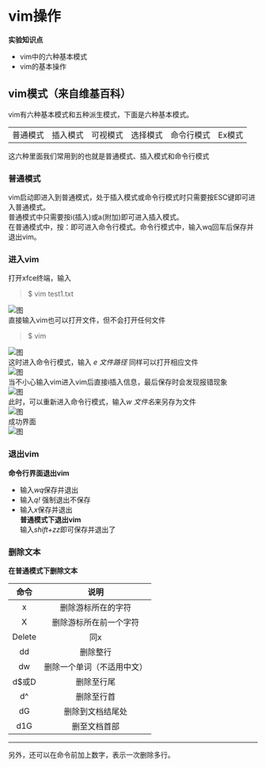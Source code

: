 # vim操作
**实验知识点**
- vim中的六种基本模式
- vim的基本操作  
## vim模式（来自维基百科）
vim有六种基本模式和五种派生模式，下面是六种基本模式。  
<html>
    <table style="margin-left: auto; margin-right: auto;">
        <tr>
            <td>
                <!--左侧内容-->
                普通模式 
            </td>
            <td>
                <!--右侧内容-->
                插入模式
            </td>  
            <td>
                <!--左侧内容-->
                可视模式 
            </td>
            <td>
                <!--右侧内容-->
                选择模式
            </td>  
             <td>
                <!--左侧内容-->
                命令行模式 
            </td>
            <td>
                <!--右侧内容-->
                Ex模式
            </td>
        </tr>
    </table>  
</html>
这六种里面我们常用到的也就是普通模式、插入模式和命令行模式  

### 普通模式
vim启动即进入到普通模式，处于插入模式或命令行模式时只需要按ESC键即可进入普通模式。  
普通模式中只需要按i(插入)或a(附加)即可进入插入模式。  
在普通模式中，按：即可进入命令行模式。命令行模式中，输入wq回车后保存并退出vim。
### 进入vim
打开xfce终端，输入   
> $ vim test1.txt

![图](https://github.com/liytgy/linux/blob/master/vim/test1.png)  
直接输入vim也可以打开文件，但不会打开任何文件  
> $ vim  

![图](https://github.com/liytgy/linux/blob/master/vim/vim.png)    
这时进入命令行模式，输入 *e 文件路径* 同样可以打开相应文件    
![图](https://github.com/liytgy/linux/blob/master/vim/e%20test.png)   
当不小心输入vim进入vim后直接i插入信息，最后保存时会发现报错现象    
![图](https://github.com/liytgy/linux/blob/master/vim/e32.png)  
此时，可以重新进入命令行模式，输入*w 文件名*来另存为文件    
![图](https://github.com/liytgy/linux/blob/master/vim/w.png)    
成功界面  
![图](https://github.com/liytgy/linux/blob/master/vim/ok.png)  
### 退出vim  
**命令行界面退出vim**  
- 输入*wq*保存并退出  
- 输入*q!* 强制退出不保存
- 输入*x*保存并退出  
**普通模式下退出vim**  
输入*shift+zz*即可保存并退出了
### 删除文本  
**在普通模式下删除文本**  

|  命令   |            说明            |
| :-----: | :------------------------: |
|    x    |     删除游标所在的字符     |
|    X    |   删除游标所在前一个字符   |
| Delete  |            同x             |
|   dd    |          删除整行          |
|   dw    | 删除一个单词（不适用中文） |
| d$或D |         删除至行尾         |
|   d^    |         删除至行首         |
|   dG    |      删除到文档结尾处      |
|   d1G   |        删至文档首部        |
---
另外，还可以在命令前加上数字，表示一次删除多行。  


